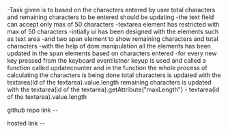 -Task given is to based on the characters entered by user total characters and remaining characters to be entered should be updating
-the text field can accept only max of 50 characters
-textarea element has restricted with max of 50 characters
-intially ui has been designed with the elements such as text area 
-and two span element to show remaining characters and total characters
-with the help of dom manipulation all the elements has been updated in the span elements based on characters entered
-for every new key pressed from the keyboard eventlistner keyup is used and called a function called updatecounter and in the function the whole process of calculating the characters is being done
total characters is updated with the textarea(Id of the textarea).value.length
remaining characters is updated with the 
textarea(id of the textarea).getAttribute("maxLength") - textarea(id of the textarea).value.length

github repo link -- 



hosted link -- 